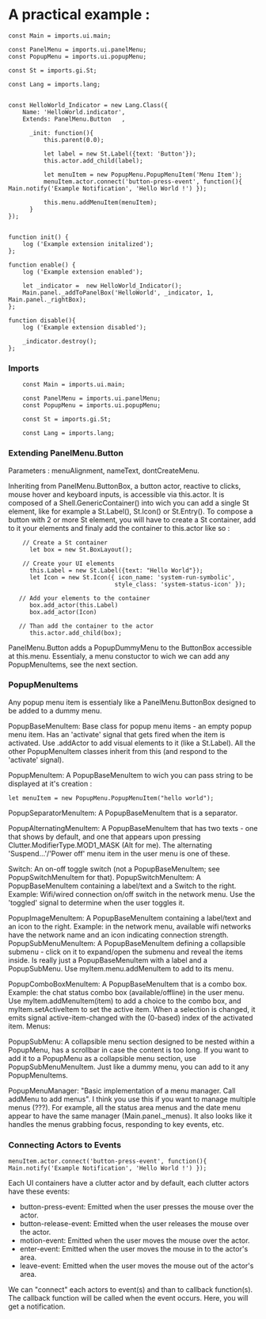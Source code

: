 # A practical example :

    const Main = imports.ui.main; 

    const PanelMenu = imports.ui.panelMenu; 
    const PopupMenu = imports.ui.popupMenu;

    const St = imports.gi.St;

    const Lang = imports.lang;


    const HelloWorld_Indicator = new Lang.Class({
        Name: 'HelloWorld.indicator',
        Extends: PanelMenu.Button   ,
 
          _init: function(){
              this.parent(0.0);

              let label = new St.Label({text: 'Button'});
              this.actor.add_child(label);

              let menuItem = new PopupMenu.PopupMenuItem('Menu Item');
              menuItem.actor.connect('button-press-event', function(){ Main.notify('Example Notification', 'Hello World !') });

              this.menu.addMenuItem(menuItem);
          }
    });


    function init() {
        log ('Example extension initalized');
    };  

    function enable() {
        log ('Example extension enabled');

        let _indicator =  new HelloWorld_Indicator(); 
        Main.panel._addToPanelBox('HelloWorld', _indicator, 1, Main.panel._rightBox);
    };

    function disable(){
        log ('Example extension disabled');

        _indicator.destroy();
    };
    
### Imports 
        const Main = imports.ui.main; 

        const PanelMenu = imports.ui.panelMenu; 
        const PopupMenu = imports.ui.popupMenu;

        const St = imports.gi.St;

        const Lang = imports.lang;
        
### Extending PanelMenu.Button
Parameters : menuAlignment, nameText, dontCreateMenu.

Inheriting from PanelMenu.ButtonBox, a button actor, reactive to clicks, mouse hover and keyboard inputs, is accessible via this.actor. It is composed of a Shell.GenericContainer() into wich you can add a single St element, like for example a St.Label(), St.Icon() or St.Entry(). 
To compose a button with 2 or more St element, you will have to create  a St container, add to it your elements and finaly add the container to this.actor like so :

        // Create a St container
          let box = new St.BoxLayout();

        // Create your UI elements
          this.Label = new St.Label({text: "Hello World"});
          let Icon = new St.Icon({ icon_name: 'system-run-symbolic',
                                  style_class: 'system-status-icon' });

       // Add your elements to the container
          box.add_actor(this.Label)
          box.add_actor(Icon)

       // Than add the container to the actor
          this.actor.add_child(box);
    
PanelMenu.Button adds a PopupDummyMenu to the ButtonBox accessible at this.menu. Essentialy, a menu constuctor to wich we can add any PopupMenuItems, see the next section. 


### PopupMenuItems
Any popup menu item is essentialy like a PanelMenu.ButtonBox designed to be added to a dummy menu.

PopupBaseMenuItem: Base class for popup menu items - an empty popup menu item. Has an 'activate' signal that gets fired when the item is activated. Use .addActor to add visual elements to it (like a St.Label). All the other PopupMenuItem classes inherit from this (and respond to the 'activate' signal).

PopupMenuItem: A PopupBaseMenuItem to wich you can pass string to be displayed at it's creation :

    let menuItem = new PopupMenu.PopupMenuItem("hello world");
    
PopupSeparatorMenuItem: A PopupBaseMenuItem that is a separator.

PopupAlternatingMenuItem: A PopupBaseMenuItem that has two texts - one that shows by default, and one that appears upon pressing Clutter.ModifierType.MOD1_MASK (Alt for me). The alternating 'Suspend...'/'Power off' menu item in the user menu is one of these.

Switch: An on-off toggle switch (not a PopupBaseMenuItem; see PopupSwitchMenuItem for that).
PopupSwitchMenuItem: A PopupBaseMenuItem containing a label/text and a Switch to the right. Example: Wifi/wired connection on/off switch in the network menu. Use the 'toggled' signal to determine when the user toggles it.

PopupImageMenuItem: A PopupBaseMenuItem containing a label/text and an icon to the right. Example: in the network menu, available wifi networks have the network name and an icon indicating connection strength.
PopupSubMenuMenuItem: A PopupBaseMenuItem defining a collapsible submenu - click on it to expand/open the submenu and reveal the items inside. Is really just a PopupBaseMenuItem with a label and a PopupSubMenu. Use myItem.menu.addMenuItem to add to its menu.

PopupComboBoxMenuItem: A PopupBaseMenuItem that is a combo box. Example: the chat status combo box (available/offline) in the user menu. Use myItem.addMenuItem(item) to add a choice to the combo box, and myItem.setActiveItem to set the active item. When a selection is changed, it emits signal active-item-changed with the (0-based) index of the activated item.
Menus:

PopupSubMenu: A collapsible menu section designed to be nested within a PopupMenu, has a scrollbar in case the content is too long. If you want to add it to a PopupMenu as a collapsible menu section, use PopupSubMenuMenuItem.
Just like a dummy menu, you can add to it any PopupMenuItems.

PopupMenuManager: "Basic implementation of a menu manager. Call addMenu to add menus". I think you use this if you want to manage multiple menus (???). For example, all the status area menus and the date menu appear to have the same manager (Main.panel._menus). It also looks like it handles the menus grabbing focus, responding to key events, etc.

### Connecting Actors to Events 

    menuItem.actor.connect('button-press-event', function(){ Main.notify('Example Notification', 'Hello World !') });

Each UI containers have a clutter actor and by default, each clutter actors have these events:
- button-press-event: Emitted when the user presses the mouse over the actor.
- button-release-event: Emitted when the user releases the mouse over the actor.
- motion-event: Emitted when the user moves the mouse over the actor.
- enter-event: Emitted when the user moves the mouse in to the actor's area.
- leave-event: Emitted when the user moves the mouse out of the actor's area.

We can "connect" each actors to event(s) and than to callback function(s). The callback function will be called when the event occurs. Here, you will get a notification. 
